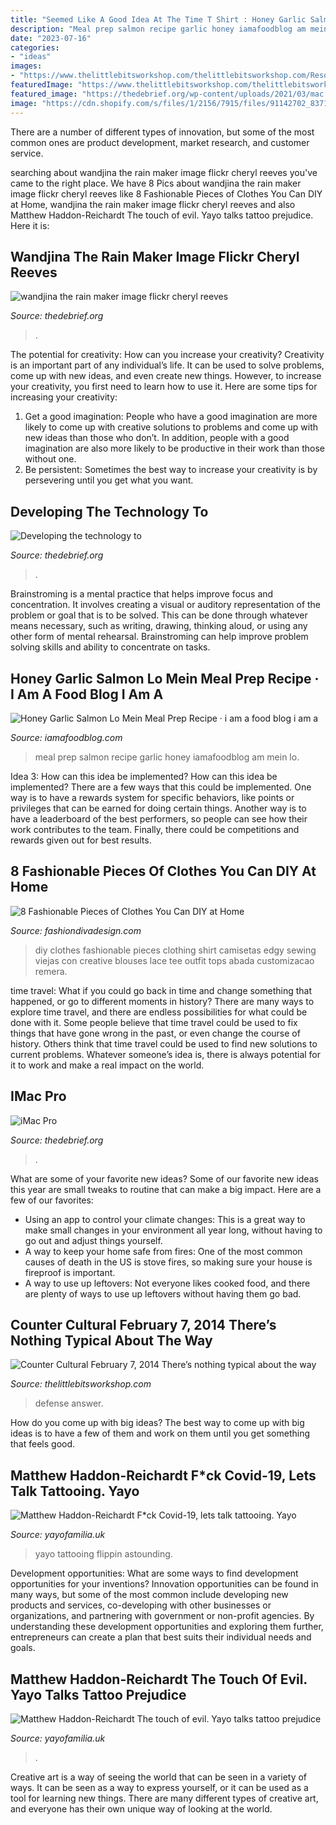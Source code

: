 ```yaml
---
title: "Seemed Like A Good Idea At The Time T Shirt : Honey Garlic Salmon Lo Mein Meal Prep Recipe · I Am A Food Blog I Am A"
description: "Meal prep salmon recipe garlic honey iamafoodblog am mein lo"
date: "2023-07-16"
categories:
- "ideas"
images:
- "https://www.thelittlebitsworkshop.com/thelittlebitsworkshop.com/Resources/Archive_files/shapeimage_22.png"
featuredImage: "https://www.thelittlebitsworkshop.com/thelittlebitsworkshop.com/Resources/Archive_files/shapeimage_22.png"
featured_image: "https://thedebrief.org/wp-content/uploads/2021/03/mac.jpg"
image: "https://cdn.shopify.com/s/files/1/2156/7915/files/91142702_837161980119139_8561618615646814208_n_large.jpg?v=1586010692"
---
```



There are a number of different types of innovation, but some of the most common ones are product development, market research, and customer service.

	

		
searching about wandjina the rain maker image flickr cheryl reeves you've came to the right place. We have 8 Pics about wandjina the rain maker image flickr cheryl reeves like 8 Fashionable Pieces of Clothes You Can DIY at Home, wandjina the rain maker image flickr cheryl reeves and also Matthew Haddon-Reichardt The touch of evil. Yayo talks tattoo prejudice. Here it is:
		
    
## Wandjina The Rain Maker Image Flickr Cheryl Reeves

<img loading=lazy src="https://thedebrief.org/wp-content/uploads/2021/04/8029038976_5474cafbb7_k-e1619712112147-1536x1264.jpg" onerror="this.onerror=null;this.src='https://tse3.mm.bing.net/th?id=OIP.MwLr17JTbdE-pTUyjPsgLAHaGG&amp;pid=15.1';" alt="wandjina the rain maker image flickr cheryl reeves">

_Source: thedebrief.org_

>. 

	

The potential for creativity: How can you increase your creativity?
Creativity is an important part of any individual’s life. It can be used to solve problems, come up with new ideas, and even create new things. However, to increase your creativity, you first need to learn how to use it. Here are some tips for increasing your creativity: 
1. Get a good imagination: People who have a good imagination are more likely to come up with creative solutions to problems and come up with new ideas than those who don’t. In addition, people with a good imagination are also more likely to be productive in their work than those without one. 
2. Be persistent: Sometimes the best way to increase your creativity is by persevering until you get what you want.

    
## Developing The Technology To

<img loading=lazy src="https://thedebrief.org/wp-content/uploads/2021/05/perception-of-time-1536x1060.jpg" onerror="this.onerror=null;this.src='https://tse4.mm.bing.net/th?id=OIP.4fg3M_cnhIggBRaQyGNqlAHaFH&amp;pid=15.1';" alt="Developing the technology to">

_Source: thedebrief.org_

>. 

	

Brainstroming is a mental practice that helps improve focus and concentration. It involves creating a visual or auditory representation of the problem or goal that is to be solved. This can be done through whatever means necessary, such as writing, drawing, thinking aloud, or using any other form of mental rehearsal. Brainstroming can help improve problem solving skills and ability to concentrate on tasks.

    
## Honey Garlic Salmon Lo Mein Meal Prep Recipe · I Am A Food Blog I Am A

<img loading=lazy src="http://iamafoodblog.com/wp-content/uploads/2018/05/salmon-meal-prep_2412.jpg" onerror="this.onerror=null;this.src='https://tse1.mm.bing.net/th?id=OIP._RKpGanJvVmoKEbFaIhM2gHaJ3&amp;pid=15.1';" alt="Honey Garlic Salmon Lo Mein Meal Prep Recipe · i am a food blog i am a">

_Source: iamafoodblog.com_

>meal prep salmon recipe garlic honey iamafoodblog am mein lo. 

	

Idea 3: How can this idea be implemented?
How can this idea be implemented? 
There are a few ways that this could be implemented. One way is to have a rewards system for specific behaviors, like points or privileges that can be earned for doing certain things. Another way is to have a leaderboard of the best performers, so people can see how their work contributes to the team. Finally, there could be competitions and rewards given out for best results.

    
## 8 Fashionable Pieces Of Clothes You Can DIY At Home

<img loading=lazy src="http://www.fashiondivadesign.com/wp-content/uploads/2016/04/idea8.jpg" onerror="this.onerror=null;this.src='https://tse3.mm.bing.net/th?id=OIP.A8VNICGb5K-grs_5YOSGFwHaU_&amp;pid=15.1';" alt="8 Fashionable Pieces of Clothes You Can DIY at Home">

_Source: fashiondivadesign.com_

>diy clothes fashionable pieces clothing shirt camisetas edgy sewing viejas con creative blouses lace tee outfit tops abada customizacao remera. 

	

time travel: What if you could go back in time and change something that happened, or go to different moments in history?
There are many ways to explore time travel, and there are endless possibilities for what could be done with it. Some people believe that time travel could be used to fix things that have gone wrong in the past, or even change the course of history. Others think that time travel could be used to find new solutions to current problems. Whatever someone’s idea is, there is always potential for it to work and make a real impact on the world.

    
## IMac Pro

<img loading=lazy src="https://thedebrief.org/wp-content/uploads/2021/03/mac.jpg" onerror="this.onerror=null;this.src='https://tse1.mm.bing.net/th?id=OIP._IJzLRDmydkgxrzoKqYXJgHaEq&amp;pid=15.1';" alt="iMac Pro">

_Source: thedebrief.org_

>. 

	

What are some of your favorite new ideas?
Some of our favorite new ideas this year are small tweaks to routine that can make a big impact. Here are a few of our favorites: 
- Using an app to control your climate changes: This is a great way to make small changes in your environment all year long, without having to go out and adjust things yourself. 
- A way to keep your home safe from fires: One of the most common causes of death in the US is stove fires, so making sure your house is fireproof is important. 
- A way to use up leftovers: Not everyone likes cooked food, and there are plenty of ways to use up leftovers without having them go bad.

    
## Counter Cultural February 7, 2014 There’s Nothing Typical About The Way

<img loading=lazy src="https://www.thelittlebitsworkshop.com/thelittlebitsworkshop.com/Resources/Archive_files/shapeimage_22.png" onerror="this.onerror=null;this.src='https://tse3.mm.bing.net/th?id=OIP.t8qnvTYF-vElUGd1j0Tk5wAAAA&amp;pid=15.1';" alt="Counter Cultural February 7, 2014 There’s nothing typical about the way">

_Source: thelittlebitsworkshop.com_

>defense answer. 

	

How do you come up with big ideas?
The best way to come up with big ideas is to have a few of them and work on them until you get something that feels good.

    
## Matthew Haddon-Reichardt F*ck Covid-19, Lets Talk Tattooing. Yayo

<img loading=lazy src="https://cdn.shopify.com/s/files/1/2156/7915/files/91142702_837161980119139_8561618615646814208_n_large.jpg?v=1586010692" onerror="this.onerror=null;this.src='https://tse4.mm.bing.net/th?id=OIP._QKSiYE3bZ08IBttGoEUAAAAAA&amp;pid=15.1';" alt="Matthew Haddon-Reichardt F*ck Covid-19, lets talk tattooing. Yayo">

_Source: yayofamilia.uk_

>yayo tattooing flippin astounding. 

	

Development opportunities: What are some ways to find development opportunities for your inventions?
Innovation opportunities can be found in many ways, but some of the most common include developing new products and services, co-developing with other businesses or organizations, and partnering with government or non-profit agencies. By understanding these development opportunities and exploring them further, entrepreneurs can create a plan that best suits their individual needs and goals.

    
## Matthew Haddon-Reichardt The Touch Of Evil. Yayo Talks Tattoo Prejudice

<img loading=lazy src="https://cdn.shopify.com/s/files/1/2156/7915/files/yayo_transparent_logo_white_1256x800.png?v=1605800816" onerror="this.onerror=null;this.src='https://tse3.mm.bing.net/th?id=OIP.hWRW7WAOUahSr_UAWEHX_AHaEu&amp;pid=15.1';" alt="Matthew Haddon-Reichardt The touch of evil. Yayo talks tattoo prejudice">

_Source: yayofamilia.uk_

>. 

	

Creative art is a way of seeing the world that can be seen in a variety of ways. It can be seen as a way to express yourself, or it can be used as a tool for learning new things. There are many different types of creative art, and everyone has their own unique way of looking at the world.

